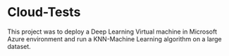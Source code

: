 # Cloud-Tests
This project was to deploy a Deep Learning Virtual machine in Microsoft Azure environment and run a KNN-Machine Learning algorithm on a large dataset.

